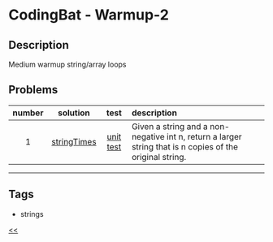 # CodingBat - Warmup-2

## Description
Medium warmup string/array loops

## Problems
number|solution|test|description
:-:|:-:|:-:|:--
1|[stringTimes](src/main/java/StringTimes.java)|[unit test](src/test/java/StringTimesTest.java)|Given a string and a non-negative int n, return a larger string that is n copies of the original string.
<hr>
<!-- 0|[name](src/main/java)|[unit test](src/test/java)|desc -->

## Tags
- strings

[<<](../README.md#coding-bat)